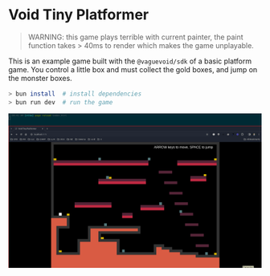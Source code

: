 # Void Tiny Platformer

> WARNING: this game plays terrible with current painter, the paint function
takes > 40ms to render which makes the game unplayable.

This is an example game built with the `@vaguevoid/sdk` of a basic platform game.
You control a little box and must collect the gold boxes, and jump on the monster boxes.

```bash
> bun install  # install dependencies
> bun run dev  # run the game
```
![screenshot](./doc/screenshot.png?raw=true)
